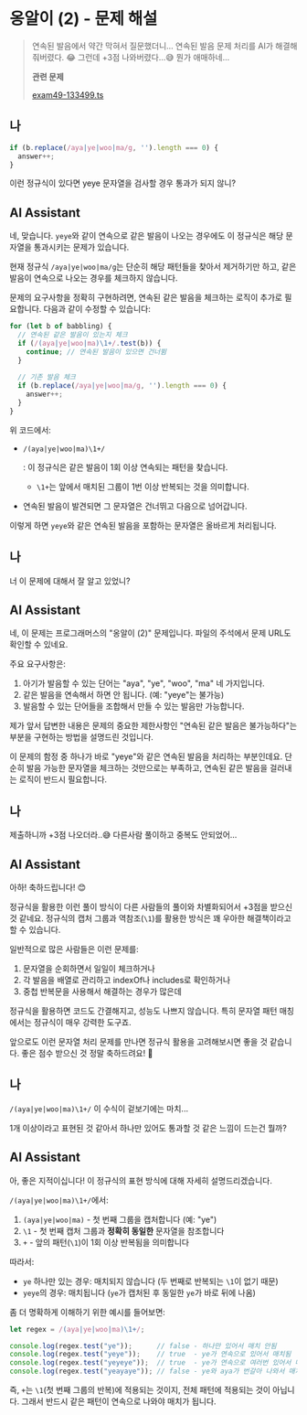 # 옹알이 (2) - 문제 해설

>  연속된 발음에서 약간 막혀서 질문했더니...
>  연속된 발음 문제 처리를 AI가 해결해줘버렸다. 😂
>  그런데 +3점 나와버렸다...😅 뭔가 애매하네...
>
>  **관련 문제**
>
>  [exam49-133499.ts](../src/ts/lv_1/exam049-133499.ts)



## 나

```ts
if (b.replace(/aya|ye|woo|ma/g, '').length === 0) {
  answer++;
}
```

이런 정규식이 있다면 yeye 문자열을 검사할 경우 통과가 되지 않니?

## AI Assistant

네, 맞습니다. `yeye`와 같이 연속으로 같은 발음이 나오는 경우에도 이 정규식은 해당 문자열을 통과시키는 문제가 있습니다.

현재 정규식 `/aya|ye|woo|ma/g`는 단순히 해당 패턴들을 찾아서 제거하기만 하고, 같은 발음이 연속으로 나오는 경우를 체크하지 않습니다.

문제의 요구사항을 정확히 구현하려면, 연속된 같은 발음을 체크하는 로직이 추가로 필요합니다. 다음과 같이 수정할 수 있습니다:

```ts
for (let b of babbling) {
  // 연속된 같은 발음이 있는지 체크
  if (/(aya|ye|woo|ma)\1+/.test(b)) {
    continue; // 연속된 발음이 있으면 건너뜀
  }
  
  // 기존 발음 체크
  if (b.replace(/aya|ye|woo|ma/g, '').length === 0) {
    answer++;
  }
}
```

위 코드에서:

- ```
  /(aya|ye|woo|ma)\1+/
  ```

   : 이 정규식은 같은 발음이 1회 이상 연속되는 패턴을 찾습니다.

  - `\1+`는 앞에서 매치된 그룹이 1번 이상 반복되는 것을 의미합니다.

- 연속된 발음이 발견되면 그 문자열은 건너뛰고 다음으로 넘어갑니다.

이렇게 하면 `yeye`와 같은 연속된 발음을 포함하는 문자열은 올바르게 처리됩니다.

## 나

너 이 문제에 대해서 잘 알고 있었니?

## AI Assistant

네, 이 문제는 프로그래머스의 "옹알이 (2)" 문제입니다. 파일의 주석에서 문제 URL도 확인할 수 있네요.

주요 요구사항은:

1. 아기가 발음할 수 있는 단어는 "aya", "ye", "woo", "ma" 네 가지입니다.
2. 같은 발음을 연속해서 하면 안 됩니다. (예: "yeye"는 불가능)
3. 발음할 수 있는 단어들을 조합해서 만들 수 있는 발음만 가능합니다.

제가 앞서 답변한 내용은 문제의 중요한 제한사항인 "연속된 같은 발음은 불가능하다"는 부분을 구현하는 방법을 설명드린 것입니다.

이 문제의 함정 중 하나가 바로 "yeye"와 같은 연속된 발음을 처리하는 부분인데요. 단순히 발음 가능한 문자열을 체크하는 것만으로는 부족하고, 연속된 같은 발음을 걸러내는 로직이 반드시 필요합니다.

## 나

제출하니까 +3점 나오더라..😅  다른사람 풀이하고 중복도 안되었어...

## AI Assistant

아하! 축하드립니다! 😊

정규식을 활용한 이런 풀이 방식이 다른 사람들의 풀이와 차별화되어서 +3점을 받으신 것 같네요. 정규식의 캡처 그룹과 역참조(`\1`)를 활용한 방식은 꽤 우아한 해결책이라고 할 수 있습니다.

일반적으로 많은 사람들은 이런 문제를:

1. 문자열을 순회하면서 일일이 체크하거나
2. 각 발음을 배열로 관리하고 indexOf나 includes로 확인하거나
3. 중첩 반복문을 사용해서 해결하는 경우가 많은데

정규식을 활용하면 코드도 간결해지고, 성능도 나쁘지 않습니다. 특히 문자열 패턴 매칭에서는 정규식이 매우 강력한 도구죠.

앞으로도 이런 문자열 처리 문제를 만나면 정규식 활용을 고려해보시면 좋을 것 같습니다. 좋은 점수 받으신 것 정말 축하드려요! 👏

## 나

`/(aya|ye|woo|ma)\1+/` 이 수식이  겉보기에는 마치...

1개 이상이라고 표현된 것 같아서 하나만 있어도 통과할 것 같은 느낌이 드는건 뭘까?

## AI Assistant

아, 좋은 지적이십니다! 이 정규식의 표현 방식에 대해 자세히 설명드리겠습니다.

`/(aya|ye|woo|ma)\1+/`에서:

1. `(aya|ye|woo|ma)` - 첫 번째 그룹을 캡처합니다 (예: "ye")
2. `\1` - 첫 번째 캡처 그룹과 **정확히 동일한** 문자열을 참조합니다
3. `+` - 앞의 패턴(`\1`)이 1회 이상 반복됨을 의미합니다

따라서:

- `ye` 하나만 있는 경우: 매치되지 않습니다 (두 번째로 반복되는 `\1`이 없기 때문)
- `yeye`의 경우: 매치됩니다 (`ye`가 캡처된 후 동일한 `ye`가 바로 뒤에 나옴)

좀 더 명확하게 이해하기 위한 예시를 들어보면:

```ts
let regex = /(aya|ye|woo|ma)\1+/;

console.log(regex.test("ye"));      // false - 하나만 있어서 매치 안됨
console.log(regex.test("yeye"));    // true  - ye가 연속으로 있어서 매치됨
console.log(regex.test("yeyeye"));  // true  - ye가 연속으로 여러번 있어서 매치됨
console.log(regex.test("yeayaye")); // false - ye와 aya가 번갈아 나와서 매치 안됨
```

즉, `+`는 `\1`(첫 번째 그룹의 반복)에 적용되는 것이지, 전체 패턴에 적용되는 것이 아닙니다. 그래서 반드시 같은 패턴이 연속으로 나와야 매치가 됩니다.